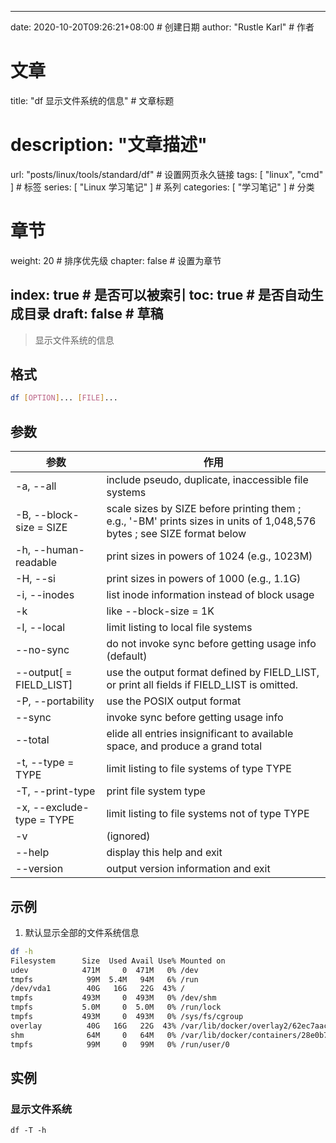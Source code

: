 ---
date: 2020-10-20T09:26:21+08:00  # 创建日期
author: "Rustle Karl"  # 作者

# 文章
title: "df 显示文件系统的信息"  # 文章标题
# description: "文章描述"
url:  "posts/linux/tools/standard/df"  # 设置网页永久链接
tags: [ "linux", "cmd" ]  # 标签
series: [ "Linux 学习笔记" ]  # 系列
categories: [ "学习笔记" ]  # 分类

# 章节
weight: 20 # 排序优先级
chapter: false  # 设置为章节

index: true  # 是否可以被索引
toc: true  # 是否自动生成目录
draft: false  # 草稿
----

> 显示文件系统的信息

## 格式

```bash
df [OPTION]... [FILE]...
```

## 参数

| 参数 | 作用 |
| -------- | -------- |
| -a, --all | include pseudo, duplicate, inaccessible file systems |
| -B, --block-size = SIZE | scale sizes by SIZE before printing them ; e.g., '-BM' prints sizes in units of 1,048,576 bytes ; see SIZE format below |
| -h, --human-readable | print sizes in powers of 1024 (e.g., 1023M) |
| -H, --si | print sizes in powers of 1000 (e.g., 1.1G) |
| -i, --inodes | list inode information instead of block usage |
| -k | like --block-size = 1K |
| -l, --local | limit listing to local file systems |
| --no-sync | do not invoke sync before getting usage info (default) |
| --output[ = FIELD_LIST] | use the output format defined by FIELD_LIST, or print all fields if FIELD_LIST is omitted. |
| -P, --portability | use the POSIX output format |
| --sync | invoke sync before getting usage info |
| --total | elide all entries insignificant to available space, and produce a grand total |
| -t, --type = TYPE | limit listing to file systems of type TYPE |
| -T, --print-type | print file system type |
| -x, --exclude-type = TYPE | limit listing to file systems not of type TYPE |
| -v | (ignored) |
| --help | display this help and exit |
| --version | output version information and exit |

## 示例

1. 默认显示全部的文件系统信息

```bash
df -h
Filesystem      Size  Used Avail Use% Mounted on
udev            471M     0  471M   0% /dev
tmpfs            99M  5.4M   94M   6% /run
/dev/vda1        40G   16G   22G  43% /
tmpfs           493M     0  493M   0% /dev/shm
tmpfs           5.0M     0  5.0M   0% /run/lock
tmpfs           493M     0  493M   0% /sys/fs/cgroup
overlay          40G   16G   22G  43% /var/lib/docker/overlay2/62ec7aacbc058a26baa11db6fdeafacdd781315136cf77b39014fbb2f611cc47/merged
shm              64M     0   64M   0% /var/lib/docker/containers/28e0b7f562fd76c1de5482cae4c13df72867f4cb2d0efc677e5ed3afc34fa7ee/mounts/shm
tmpfs            99M     0   99M   0% /run/user/0
```

## 实例

### 显示文件系统

```shell
df -T -h
```
